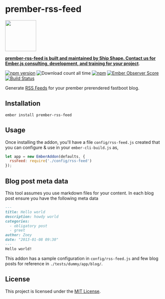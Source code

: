 prember-rss-feed
==============================================================================

<a href="https://shipshape.io/"><img src="http://i.imgur.com/KVqNjgO.png" width="100" height="100"/></a>

**[prember-rss-feed is built and maintained by Ship Shape. Contact us for Ember.js consulting, development, and training for your project](https://shipshape.io/ember-consulting)**.

[![npm version](https://badge.fury.io/js/prember-rss-feed.svg)](http://badge.fury.io/js/prember-rss-feed)
![Download count all time](https://img.shields.io/npm/dt/prember-rss-feed.svg)
[![npm](https://img.shields.io/npm/dm/prember-rss-feed.svg)]()
[![Ember Observer Score](http://emberobserver.com/badges/prember-rss-feed.svg)](http://emberobserver.com/addons/prember-rss-feed)
[![Build Status](https://travis-ci.org/shipshapecode/prember-rss-feed.svg)](https://travis-ci.org/shipshapecode/prember-rss-feed)

Generate [RSS Feeds](https://validator.w3.org/feed/docs/rss2.html) for your prember prerendered
fastboot blog.

Installation
------------------------------------------------------------------------------

```
ember install prember-rss-feed
```

Usage
------------------------------------------------------------------------------

Once installing the addon, you'll have a file `config/rss-feed.js` created that you
can configure & use in your `ember-cli-build.js` as,

```javascript
let app = new EmberAddon(defaults, {
  rssFeed: require('./config/rss-feed')
});
```

Blog post meta data
------------------------------------------------------------------------------

This tool assumes you use markdown files for your content. In each blog post ensure you have the following meta data

```markdown
---
title: Hello world
description: howdy world
categories:
  - obligatory post
  - greet
author: Zoey
date: "2013-01-08 09:30"
---
Hello world!

```

This addon has a sample configuration in `config/rss-feed.js` and few blog posts for reference in `./tests/dummy/app/blog/`.

License
------------------------------------------------------------------------------

This project is licensed under the [MIT License](LICENSE.md).
